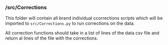 ### /src/Corrections

This folder will contain all brand individual ccorrections scripts which will be imported to `src/Corrections.py` to run corrections on the data. 

All correction functions should take in a list of lines of the data csv file and return al lines of the file with the corrections.
